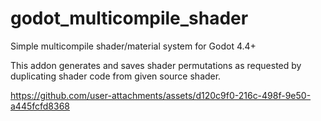# godot_multicompile_shader
Simple multicompile shader/material system for Godot 4.4+

This addon generates and saves shader permutations as requested by duplicating shader code from given source shader.

https://github.com/user-attachments/assets/d120c9f0-216c-498f-9e50-a445fcfd8368
